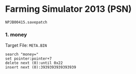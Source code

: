 #  Farming Simulator 2013 (PSN) 

`NPJB00415.savepatch`

### 1. money

Target File: `META.BIN`

```
search "money="
set pointer:pointer+7
delete next (0):until 0x22
insert next (0):3939393939393939
```

